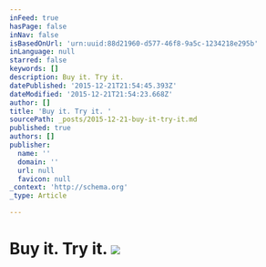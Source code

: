 ```yaml
---
inFeed: true
hasPage: false
inNav: false
isBasedOnUrl: 'urn:uuid:88d21960-d577-46f8-9a5c-1234218e295b'
inLanguage: null
starred: false
keywords: []
description: Buy it. Try it.
datePublished: '2015-12-21T21:54:45.393Z'
dateModified: '2015-12-21T21:54:23.668Z'
author: []
title: 'Buy it. Try it. '
sourcePath: _posts/2015-12-21-buy-it-try-it.md
published: true
authors: []
publisher:
  name: ''
  domain: ''
  url: null
  favicon: null
_context: 'http://schema.org'
_type: Article

---
```

# Buy it. Try it. ![](https://the-grid-user-content.s3-us-west-2.amazonaws.com/9d67b426-9bbe-4d2a-bf7f-9e619259f9b3.png)